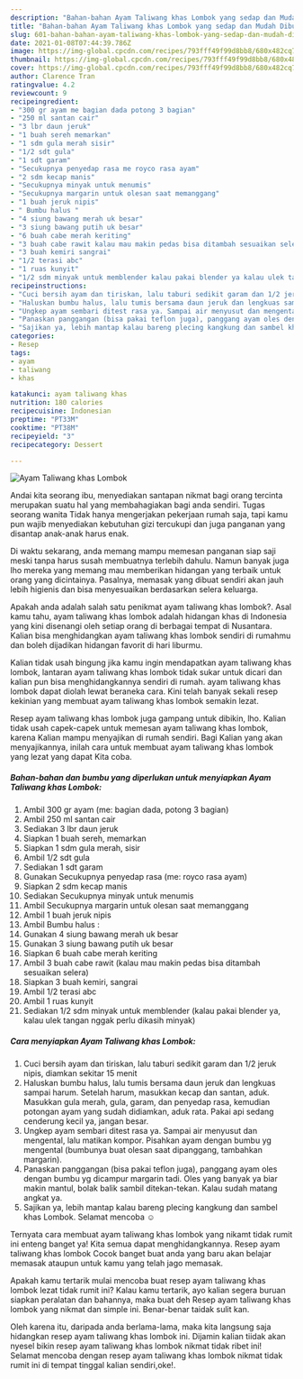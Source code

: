 ```yaml
---
description: "Bahan-bahan Ayam Taliwang khas Lombok yang sedap dan Mudah Dibuat"
title: "Bahan-bahan Ayam Taliwang khas Lombok yang sedap dan Mudah Dibuat"
slug: 601-bahan-bahan-ayam-taliwang-khas-lombok-yang-sedap-dan-mudah-dibuat
date: 2021-01-08T07:44:39.786Z
image: https://img-global.cpcdn.com/recipes/793fff49f99d8bb8/680x482cq70/ayam-taliwang-khas-lombok-foto-resep-utama.jpg
thumbnail: https://img-global.cpcdn.com/recipes/793fff49f99d8bb8/680x482cq70/ayam-taliwang-khas-lombok-foto-resep-utama.jpg
cover: https://img-global.cpcdn.com/recipes/793fff49f99d8bb8/680x482cq70/ayam-taliwang-khas-lombok-foto-resep-utama.jpg
author: Clarence Tran
ratingvalue: 4.2
reviewcount: 9
recipeingredient:
- "300 gr ayam me bagian dada potong 3 bagian"
- "250 ml santan cair"
- "3 lbr daun jeruk"
- "1 buah sereh memarkan"
- "1 sdm gula merah sisir"
- "1/2 sdt gula"
- "1 sdt garam"
- "Secukupnya penyedap rasa me royco rasa ayam"
- "2 sdm kecap manis"
- "Secukupnya minyak untuk menumis"
- "Secukupnya margarin untuk olesan saat memanggang"
- "1 buah jeruk nipis"
- " Bumbu halus "
- "4 siung bawang merah uk besar"
- "3 siung bawang putih uk besar"
- "6 buah cabe merah keriting"
- "3 buah cabe rawit kalau mau makin pedas bisa ditambah sesuaikan selera"
- "3 buah kemiri sangrai"
- "1/2 terasi abc"
- "1 ruas kunyit"
- "1/2 sdm minyak untuk memblender kalau pakai blender ya kalau ulek tangan nggak perlu dikasih minyak"
recipeinstructions:
- "Cuci bersih ayam dan tiriskan, lalu taburi sedikit garam dan 1/2 jeruk nipis, diamkan sekitar 15 menit"
- "Haluskan bumbu halus, lalu tumis bersama daun jeruk dan lengkuas sampai harum. Setelah harum, masukkan kecap dan santan, aduk. Masukkan gula merah, gula, garam, dan penyedap rasa, kemudian potongan ayam yang sudah didiamkan, aduk rata. Pakai api sedang cenderung kecil ya, jangan besar."
- "Ungkep ayam sembari ditest rasa ya. Sampai air menyusut dan mengental, lalu matikan kompor. Pisahkan ayam dengan bumbu yg mengental (bumbunya buat olesan saat dipanggang, tambahkan margarin)."
- "Panaskan panggangan (bisa pakai teflon juga), panggang ayam oles dengan bumbu yg dicampur margarin tadi. Oles yang banyak ya biar makin mantul, bolak balik sambil ditekan-tekan. Kalau sudah matang angkat ya."
- "Sajikan ya, lebih mantap kalau bareng plecing kangkung dan sambel khas Lombok. Selamat mencoba ☺"
categories:
- Resep
tags:
- ayam
- taliwang
- khas

katakunci: ayam taliwang khas 
nutrition: 180 calories
recipecuisine: Indonesian
preptime: "PT33M"
cooktime: "PT38M"
recipeyield: "3"
recipecategory: Dessert

---
```



![Ayam Taliwang khas Lombok](https://img-global.cpcdn.com/recipes/793fff49f99d8bb8/680x482cq70/ayam-taliwang-khas-lombok-foto-resep-utama.jpg)

Andai kita seorang ibu, menyediakan santapan nikmat bagi orang tercinta merupakan suatu hal yang membahagiakan bagi anda sendiri. Tugas seorang  wanita Tidak hanya mengerjakan pekerjaan rumah saja, tapi kamu pun wajib menyediakan kebutuhan gizi tercukupi dan juga panganan yang disantap anak-anak harus enak.

Di waktu  sekarang, anda memang mampu memesan panganan siap saji meski tanpa harus susah membuatnya terlebih dahulu. Namun banyak juga lho mereka yang memang mau memberikan hidangan yang terbaik untuk orang yang dicintainya. Pasalnya, memasak yang dibuat sendiri akan jauh lebih higienis dan bisa menyesuaikan berdasarkan selera keluarga. 



Apakah anda adalah salah satu penikmat ayam taliwang khas lombok?. Asal kamu tahu, ayam taliwang khas lombok adalah hidangan khas di Indonesia yang kini disenangi oleh setiap orang di berbagai tempat di Nusantara. Kalian bisa menghidangkan ayam taliwang khas lombok sendiri di rumahmu dan boleh dijadikan hidangan favorit di hari liburmu.

Kalian tidak usah bingung jika kamu ingin mendapatkan ayam taliwang khas lombok, lantaran ayam taliwang khas lombok tidak sukar untuk dicari dan kalian pun bisa menghidangkannya sendiri di rumah. ayam taliwang khas lombok dapat diolah lewat beraneka cara. Kini telah banyak sekali resep kekinian yang membuat ayam taliwang khas lombok semakin lezat.

Resep ayam taliwang khas lombok juga gampang untuk dibikin, lho. Kalian tidak usah capek-capek untuk memesan ayam taliwang khas lombok, karena Kalian mampu menyajikan di rumah sendiri. Bagi Kalian yang akan menyajikannya, inilah cara untuk membuat ayam taliwang khas lombok yang lezat yang dapat Kita coba.

<!--inarticleads1-->

##### Bahan-bahan dan bumbu yang diperlukan untuk menyiapkan Ayam Taliwang khas Lombok:

1. Ambil 300 gr ayam (me: bagian dada, potong 3 bagian)
1. Ambil 250 ml santan cair
1. Sediakan 3 lbr daun jeruk
1. Siapkan 1 buah sereh, memarkan
1. Siapkan 1 sdm gula merah, sisir
1. Ambil 1/2 sdt gula
1. Sediakan 1 sdt garam
1. Gunakan Secukupnya penyedap rasa (me: royco rasa ayam)
1. Siapkan 2 sdm kecap manis
1. Sediakan Secukupnya minyak untuk menumis
1. Ambil Secukupnya margarin untuk olesan saat memanggang
1. Ambil 1 buah jeruk nipis
1. Ambil  Bumbu halus :
1. Gunakan 4 siung bawang merah uk besar
1. Gunakan 3 siung bawang putih uk besar
1. Siapkan 6 buah cabe merah keriting
1. Ambil 3 buah cabe rawit (kalau mau makin pedas bisa ditambah sesuaikan selera)
1. Siapkan 3 buah kemiri, sangrai
1. Ambil 1/2 terasi abc
1. Ambil 1 ruas kunyit
1. Sediakan 1/2 sdm minyak untuk memblender (kalau pakai blender ya, kalau ulek tangan nggak perlu dikasih minyak)




<!--inarticleads2-->

##### Cara menyiapkan Ayam Taliwang khas Lombok:

1. Cuci bersih ayam dan tiriskan, lalu taburi sedikit garam dan 1/2 jeruk nipis, diamkan sekitar 15 menit
1. Haluskan bumbu halus, lalu tumis bersama daun jeruk dan lengkuas sampai harum. Setelah harum, masukkan kecap dan santan, aduk. Masukkan gula merah, gula, garam, dan penyedap rasa, kemudian potongan ayam yang sudah didiamkan, aduk rata. Pakai api sedang cenderung kecil ya, jangan besar.
1. Ungkep ayam sembari ditest rasa ya. Sampai air menyusut dan mengental, lalu matikan kompor. Pisahkan ayam dengan bumbu yg mengental (bumbunya buat olesan saat dipanggang, tambahkan margarin).
1. Panaskan panggangan (bisa pakai teflon juga), panggang ayam oles dengan bumbu yg dicampur margarin tadi. Oles yang banyak ya biar makin mantul, bolak balik sambil ditekan-tekan. Kalau sudah matang angkat ya.
1. Sajikan ya, lebih mantap kalau bareng plecing kangkung dan sambel khas Lombok. Selamat mencoba ☺




Ternyata cara membuat ayam taliwang khas lombok yang nikamt tidak rumit ini enteng banget ya! Kita semua dapat menghidangkannya. Resep ayam taliwang khas lombok Cocok banget buat anda yang baru akan belajar memasak ataupun untuk kamu yang telah jago memasak.

Apakah kamu tertarik mulai mencoba buat resep ayam taliwang khas lombok lezat tidak rumit ini? Kalau kamu tertarik, ayo kalian segera buruan siapkan peralatan dan bahannya, maka buat deh Resep ayam taliwang khas lombok yang nikmat dan simple ini. Benar-benar taidak sulit kan. 

Oleh karena itu, daripada anda berlama-lama, maka kita langsung saja hidangkan resep ayam taliwang khas lombok ini. Dijamin kalian tiidak akan nyesel bikin resep ayam taliwang khas lombok nikmat tidak ribet ini! Selamat mencoba dengan resep ayam taliwang khas lombok nikmat tidak rumit ini di tempat tinggal kalian sendiri,oke!.

